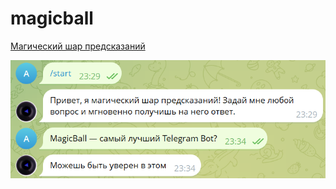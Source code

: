 # magicball
[Магический шар предсказаний](https://t.me/mymagic8ball_bot)

![screenshot](magicball.png)